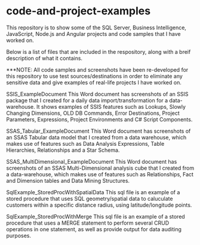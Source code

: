 # code-and-project-examples
This repository is to show some of the SQL Server, Business Intelligence, JavaScript, Node.js and Angular projects and code samples that I have worked on.

Below is a list of files that are included in the respository, along with a breif description of what it contains.

***NOTE: All code samples and screenshots have been re-developed for this repository to use test sources/destinations in order to eliminate any sensitive data and give examples of real-life projects I have worked on.


SSIS_ExampleDocument
This Word document has screenshots of an SSIS package that I created for a daily data import/transformation for a data-warehouse. It shows examples of SSIS features such as Lookups, Slowly Changing Dimensions, OLD DB Commands, Error Destinations, Project Parameters, Expressions, Project Environments and C# Script Components.


SSAS_Tabular_ExampleDocument
This Word document has screenshots of an SSAS Tabular data model that I created from a data warehouse, which makes use of features such as Data Analysis Expressions, Table Hierarchies, Relationships and a Star Schema.


SSAS_MultiDimensional_ExampleDocument
This Word document has screenshots of an SSAS Multi-Dimensional analysis cube that I created from a data-warehouse, which makes use of features such as Relationships, Fact and Dimension tables and Data Mining Structures.


SqlExample_StoredProcWithSpatialData
This sql file is an example of a stored procedure that uses SQL geometry/spatial data to caluculate customers within a specific distance radius, using latitude/longitude points.


SqlExample_StoredProcWithMerge
This sql file is an example of a stored procedure that uses a MERGE statement to perform several CRUD operations in one statement, as well as provide output for data auditing purposes.
